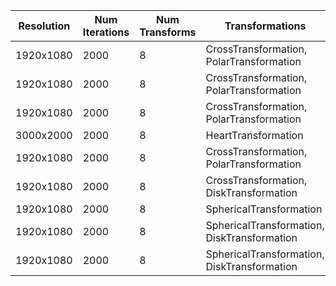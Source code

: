 | Resolution | Num Iterations | Num Transforms | Transformations | Symmetry Type | Threads | Runtime |
|------------|-----------------|-----------------|-----------------|---------------|---------|---------|
| 1920x1080 | 2000 | 8 | CrossTransformation, PolarTransformation | none | 1 | 22.25s |
| 1920x1080 | 2000 | 8 | CrossTransformation, PolarTransformation | none | 4 | 15.85s |
| 1920x1080 | 2000 | 8 | CrossTransformation, PolarTransformation | none | 4 | 20.08s |
| 3000x2000 | 2000 | 8 | HeartTransformation | none | 4 | 39.24s |
| 1920x1080 | 2000 | 8 | CrossTransformation, PolarTransformation | none | 4 | 17.02s |
| 1920x1080 | 2000 | 8 | CrossTransformation, DiskTransformation | none | 4 | 19.94s |
| 1920x1080 | 2000 | 8 | SphericalTransformation | none | 4 | 17.29s |
| 1920x1080 | 2000 | 8 | SphericalTransformation, DiskTransformation | none | 4 | 18.73s |
| 1920x1080 | 2000 | 8 | SphericalTransformation, DiskTransformation | none | 4 | 19.23s |
